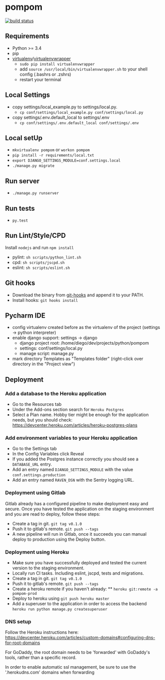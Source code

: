 # pompom

[![build status](//gitlab.devartis.com/samples/django-sample/badges/master/build.svg)](http://gitlab.devartis.com/samples/django-sample/commits/master)

## Requirements

* Python >= 3.4
* pip
* [virtualenv](https://virtualenv.readthedocs.org/en/latest/installation.html)/[virtualenvwrapper](https://virtualenvwrapper.readthedocs.org/en/latest/)
  * `sudo pip install virtualenvwrapper`
  * add `source /usr/local/bin/virtualenvwrapper.sh` to your shell config (.bashrs or .zshrs)
  * restart your terminal

## Local Settings

* copy settings/local_example.py to settings/local.py.
  * `cp conf/settings/local_example.py conf/settings/local.py`
* copy settings/.env.default_local to settings/.env
  * `cp conf/settings/.env.default_local conf/settings/.env`

## Local setUp

* `mkvirtualenv pompom` or `workon pompom`
* `pip install -r requirements/local.txt`
* `export DJANGO_SETTINGS_MODULE=conf.settings.local`
* `./manage.py migrate`

## Run server

* `./manage.py runserver`

## Run tests

* `py.test`

## Run Lint/Style/CPD

Install `nodejs` and run `npm install`

* pylint: `sh scripts/python_lint.sh`
* cpd: `sh scripts/jscpd.sh`
* eslint: `sh scripts/eslint.sh`

## Git hooks

* Download the binary from [git-hooks](https://github.com/git-hooks/git-hooks/releases) and append it to your PATH.
* Install hooks: `git hooks install`

## Pycharm IDE

* config virtualenv created before as the virtualenv of the project (settings -> python interpreter)
* enable django support: settings -> django 
  * django project root: /home/diego/dev/projects/python/pompom
  * settings: conf/settings/local.py
  * manage script: manage.py
* mark directory Templates as "Templates folder" (right-click over directory in the "Project view")

## Deployment

### Add a database to the Heroku application

* Go to the Resources tab
* Under the Add-ons section search for `Heroku Postgres`
* Select a Plan name. Hobby tier might be enough for the application needs, but you should check: https://devcenter.heroku.com/articles/heroku-postgres-plans

### Add environment variables to your Heroku application

* Go to the Settings tab
* In the Config Variables click Reveal
* If you added the Postgres instance correctly you should see a `DATABASE_URL` entry.
* Add an entry named `DJANGO_SETTINGS_MODULE` with the value `conf.settings.production`
* Add an entry named `RAVEN_DSN` with the Sentry logging URL.

### Deployment using Gitlab

Gitlab already has a configured pipeline to make deployment easy and secure. Once you have tested the application on the staging environment and you are read to deploy, follow these steps:

* Create a tag in git. `git tag v0.1.0`
* Push it to gitlab's remote. `git push --tags`
* A new pipeline will run in Gitlab, once it succeeds you can manual deploy to production using the Deploy button.

### Deployment using Heroku

* Make sure you have successfully deployed and tested the current version to the staging environment.
* Locally run CI tasks. Including eslint, jscpd, tests and migrations.
* Create a tag in git. `git tag v0.1.0`
* Push it to gitlab's remote. `git push --tags`
* Create a heroku remote if you haven't already:
** `heroku git:remote -a pompom-prod`
* Deploy to heroku using `git push heroku master`
* Add a superuser to the application in order to access the backend `heroku run python manage.py createsuperuser`

### DNS setup

Follow the Heroku instructions here:
https://devcenter.heroku.com/articles/custom-domains#configuring-dns-for-root-domains

For GoDaddy, the root domain needs to be 'forwarded' with GoDaddy's tools, rather than a specific record.

In order to enable automatic ssl management, be sure to use the '.herokudns.com' domains when forwarding